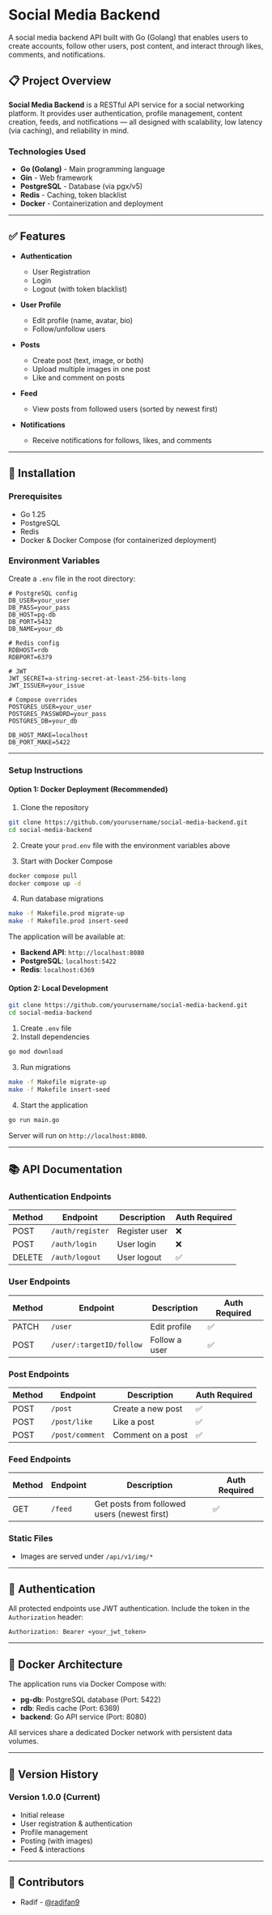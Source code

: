 # Social Media Backend

A social media backend API built with Go (Golang) that enables users to create accounts, follow other users, post content, and interact through likes, comments, and notifications.

## 📋 Project Overview

**Social Media Backend** is a RESTful API service for a social networking platform. It provides user authentication, profile management, content creation, feeds, and notifications — all designed with scalability, low latency (via caching), and reliability in mind.

### Technologies Used

* **Go (Golang)** - Main programming language
* **Gin** - Web framework
* **PostgreSQL** - Database (via pgx/v5)
* **Redis** - Caching, token blacklist
* **Docker** - Containerization and deployment

---

## ✅ Features

* **Authentication**

  * User Registration
  * Login
  * Logout (with token blacklist)
* **User Profile**

  * Edit profile (name, avatar, bio)
  * Follow/unfollow users
* **Posts**

  * Create post (text, image, or both)
  * Upload multiple images in one post
  * Like and comment on posts
* **Feed**

  * View posts from followed users (sorted by newest first)
* **Notifications**

  * Receive notifications for follows, likes, and comments


---

## 🚀 Installation

### Prerequisites

* Go 1.25
* PostgreSQL
* Redis
* Docker & Docker Compose (for containerized deployment)

### Environment Variables

Create a `.env` file in the root directory:

```env
# PostgreSQL config
DB_USER=your_user
DB_PASS=your_pass
DB_HOST=pg-db
DB_PORT=5432
DB_NAME=your_db

# Redis config
RDBHOST=rdb
RDBPORT=6379

# JWT
JWT_SECRET=a-string-secret-at-least-256-bits-long
JWT_ISSUER=your_issue

# Compose overrides
POSTGRES_USER=your_user
POSTGRES_PASSWORD=your_pass
POSTGRES_DB=your_db

DB_HOST_MAKE=localhost
DB_PORT_MAKE=5422
```

---

### Setup Instructions

#### Option 1: Docker Deployment (Recommended)

1. Clone the repository

```bash
git clone https://github.com/yourusername/social-media-backend.git
cd social-media-backend
```

2. Create your `prod.env` file with the environment variables above

3. Start with Docker Compose

```bash
docker compose pull
docker compose up -d
```

4. Run database migrations

```bash
make -f Makefile.prod migrate-up
make -f Makefile.prod insert-seed
```

The application will be available at:

* **Backend API**: `http://localhost:8080`
* **PostgreSQL**: `localhost:5422`
* **Redis**: `localhost:6369`

#### Option 2: Local Development

```bash
git clone https://github.com/yourusername/social-media-backend.git
cd social-media-backend
```

1. Create `.env` file
2. Install dependencies

```bash
go mod download
```

3. Run migrations

```bash
make -f Makefile migrate-up
make -f Makefile insert-seed
```

4. Start the application

```bash
go run main.go
```

Server will run on `http://localhost:8080`.

---

## 📚 API Documentation

### Authentication Endpoints

| Method | Endpoint         | Description   | Auth Required |
| ------ | ---------------- | ------------- | ------------- |
| POST   | `/auth/register` | Register user | ❌             |
| POST   | `/auth/login`    | User login    | ❌             |
| DELETE | `/auth/logout`   | User logout   | ✅             |

### User Endpoints

| Method | Endpoint                 | Description   | Auth Required |
| ------ | ------------------------ | ------------- | ------------- |
| PATCH  | `/user`                  | Edit profile  | ✅             |
| POST   | `/user/:targetID/follow` | Follow a user | ✅             |

### Post Endpoints

| Method | Endpoint        | Description       | Auth Required |
| ------ | --------------- | ----------------- | ------------- |
| POST   | `/post`         | Create a new post | ✅             |
| POST   | `/post/like`    | Like a post       | ✅             |
| POST   | `/post/comment` | Comment on a post | ✅             |

### Feed Endpoints

| Method | Endpoint | Description                                  | Auth Required |
| ------ | -------- | -------------------------------------------- | ------------- |
| GET    | `/feed`  | Get posts from followed users (newest first) | ✅             |

### Static Files

* Images are served under `/api/v1/img/*`

---

## 🔐 Authentication

All protected endpoints use JWT authentication.
Include the token in the `Authorization` header:

```
Authorization: Bearer <your_jwt_token>
```

---

## 🐳 Docker Architecture

The application runs via Docker Compose with:

* **pg-db**: PostgreSQL database (Port: 5422)
* **rdb**: Redis cache (Port: 6369)
* **backend**: Go API service (Port: 8080)

All services share a dedicated Docker network with persistent data volumes.

---

## 📝 Version History

### Version 1.0.0 (Current)

* Initial release
* User registration & authentication
* Profile management
* Posting (with images)
* Feed & interactions

---

## 👥 Contributors

* Radif - [@radifan9](https://github.com/radifan9)


